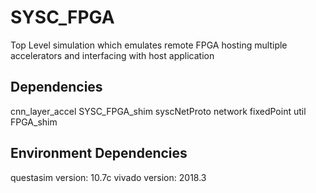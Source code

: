 # SYSC_FPGA
Top Level simulation which emulates remote FPGA hosting multiple accelerators and interfacing with host application


## Dependencies
cnn_layer_accel
SYSC_FPGA_shim
syscNetProto
network
fixedPoint
util
FPGA_shim
    

## Environment Dependencies
questasim version: 10.7c
vivado version: 2018.3